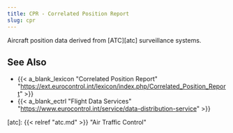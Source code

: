 ```yaml
---
title: CPR - Correlated Position Report
slug: cpr
---
```


Aircraft position data derived from [ATC][atc] surveillance systems.

## See Also

* {{< a_blank_lexicon "Correlated Position Report" "https://ext.eurocontrol.int/lexicon/index.php/Correlated_Position_Report" >}}
* {{< a_blank_ectrl "Flight Data Services" "https://www.eurocontrol.int/service/data-distribution-service" >}}

[atc]: {{< relref "atc.md" >}} "Air Traffic Control"

